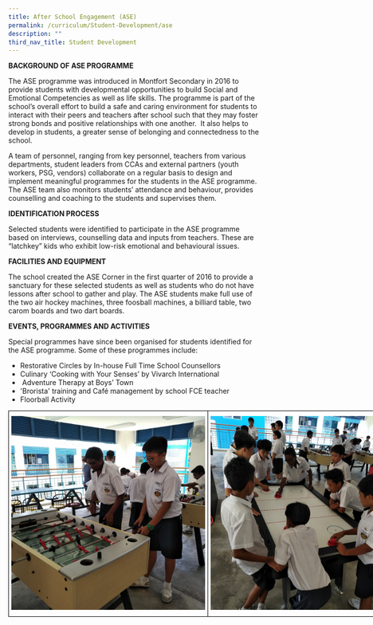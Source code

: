 ```yaml
---
title: After School Engagement (ASE)
permalink: /curriculum/Student-Development/ase
description: ""
third_nav_title: Student Development
---
```

**BACKGROUND OF ASE PROGRAMME**  

The ASE programme was introduced in Montfort Secondary in 2016 to provide students with developmental opportunities to build Social and Emotional Competencies as well as life skills. The programme is part of the school’s overall effort to build a safe and caring environment for students to interact with their peers and teachers after school such that they may foster strong bonds and positive relationships with one another.  It also helps to develop in students, a greater sense of belonging and connectedness to the school.

A team of personnel, ranging from key personnel, teachers from various departments, student leaders from CCAs and external partners (youth workers, PSG, vendors) collaborate on a regular basis to design and implement meaningful programmes for the students in the ASE programme. The ASE team also monitors students’ attendance and behaviour, provides counselling and coaching to the students and supervises them.

**IDENTIFICATION PROCESS**

Selected students were identified to participate in the ASE programme based on interviews, counselling data and inputs from teachers. These are “latchkey” kids who exhibit low-risk emotional and behavioural issues.

**FACILITIES AND EQUIPMENT**

The school created the ASE Corner in the first quarter of 2016 to provide a sanctuary for these selected students as well as students who do not have lessons after school to gather and play. The ASE students make full use of the two air hockey machines, three foosball machines, a billiard table, two carom boards and two dart boards.

**EVENTS, PROGRAMMES AND ACTIVITIES**  

Special programmes have since been organised for students identified for the ASE programme. Some of these programmes include:
* Restorative Circles by In-house Full Time School Counsellors
* Culinary ‘Cooking with Your Senses’ by Vivarch International
*  Adventure Therapy at Boys’ Town
* 'Brorista' training and Café management by school FCE teacher
* Floorball Activity

<style type="text/css">
.tg  {border-collapse:collapse;border-spacing:0;margin:0px auto;}
.tg td{border-color:black;border-style:solid;border-width:1px;font-family:Arial, sans-serif;font-size:14px;
  overflow:hidden;padding:10px 5px;word-break:normal;}
.tg th{border-color:black;border-style:solid;border-width:1px;font-family:Arial, sans-serif;font-size:14px;
  font-weight:normal;overflow:hidden;padding:10px 5px;word-break:normal;}
.tg .tg-0lax{text-align:left;vertical-align:top}
</style>
<table class="tg" style="undefined;table-layout: fixed; width: 800px">
<colgroup>
<col style="width: 400px">
<col style="width: 400px">
</colgroup>
<tbody>
  <tr>
    <td class="tg-0lax"><img src="/images/ASE-1.jpeg"></td>
    <td class="tg-0lax"><img src="/images/ASE-2.jpeg"></td>
  </tr>
</tbody>
</table>